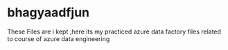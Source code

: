 # bhagyaadfjun
These Files are i kept ,here its my practiced azure data  factory files related to course of azure data engineering 
